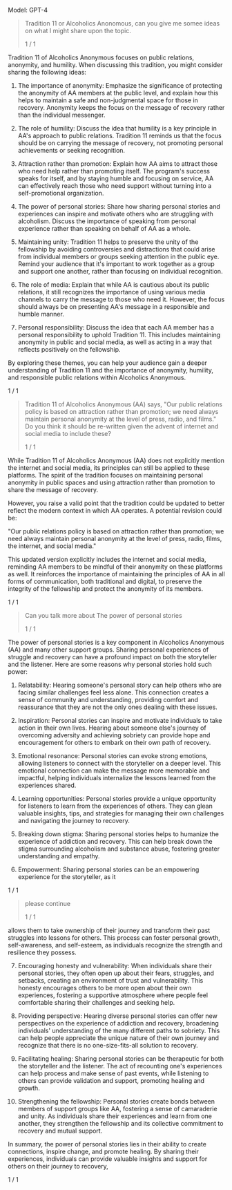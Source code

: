 Model: GPT-4

> Tradition 11 or Alcoholics Anonomous, can you give me somee ideas on what I might share upon the topic.
> 
> 1 / 1

Tradition 11 of Alcoholics Anonymous focuses on public relations, anonymity, and humility. When discussing this tradition, you might consider sharing the following ideas:

1.  The importance of anonymity: Emphasize the significance of protecting the anonymity of AA members at the public level, and explain how this helps to maintain a safe and non-judgmental space for those in recovery. Anonymity keeps the focus on the message of recovery rather than the individual messenger.
    
2.  The role of humility: Discuss the idea that humility is a key principle in AA's approach to public relations. Tradition 11 reminds us that the focus should be on carrying the message of recovery, not promoting personal achievements or seeking recognition.
    
3.  Attraction rather than promotion: Explain how AA aims to attract those who need help rather than promoting itself. The program's success speaks for itself, and by staying humble and focusing on service, AA can effectively reach those who need support without turning into a self-promotional organization.
    
4.  The power of personal stories: Share how sharing personal stories and experiences can inspire and motivate others who are struggling with alcoholism. Discuss the importance of speaking from personal experience rather than speaking on behalf of AA as a whole.
    
5.  Maintaining unity: Tradition 11 helps to preserve the unity of the fellowship by avoiding controversies and distractions that could arise from individual members or groups seeking attention in the public eye. Remind your audience that it's important to work together as a group and support one another, rather than focusing on individual recognition.
    
6.  The role of media: Explain that while AA is cautious about its public relations, it still recognizes the importance of using various media channels to carry the message to those who need it. However, the focus should always be on presenting AA's message in a responsible and humble manner.
    
7.  Personal responsibility: Discuss the idea that each AA member has a personal responsibility to uphold Tradition 11. This includes maintaining anonymity in public and social media, as well as acting in a way that reflects positively on the fellowship.
    

By exploring these themes, you can help your audience gain a deeper understanding of Tradition 11 and the importance of anonymity, humility, and responsible public relations within Alcoholics Anonymous.

1 / 1

> Tradition 11 of Alcoholics Anonymous (AA) says, "Our public relations policy is based on attraction rather than promotion; we need always maintain personal anonymity at the level of press, radio, and films." Do you think it should be re-written given the advent of internet and social media to include these?
> 
> 1 / 1

While Tradition 11 of Alcoholics Anonymous (AA) does not explicitly mention the internet and social media, its principles can still be applied to these platforms. The spirit of the tradition focuses on maintaining personal anonymity in public spaces and using attraction rather than promotion to share the message of recovery.

However, you raise a valid point that the tradition could be updated to better reflect the modern context in which AA operates. A potential revision could be:

"Our public relations policy is based on attraction rather than promotion; we need always maintain personal anonymity at the level of press, radio, films, the internet, and social media."

This updated version explicitly includes the internet and social media, reminding AA members to be mindful of their anonymity on these platforms as well. It reinforces the importance of maintaining the principles of AA in all forms of communication, both traditional and digital, to preserve the integrity of the fellowship and protect the anonymity of its members.

1 / 1

> Can you talk more about The power of personal stories
> 
> 1 / 1

The power of personal stories is a key component in Alcoholics Anonymous (AA) and many other support groups. Sharing personal experiences of struggle and recovery can have a profound impact on both the storyteller and the listener. Here are some reasons why personal stories hold such power:

1.  Relatability: Hearing someone's personal story can help others who are facing similar challenges feel less alone. This connection creates a sense of community and understanding, providing comfort and reassurance that they are not the only ones dealing with these issues.
    
2.  Inspiration: Personal stories can inspire and motivate individuals to take action in their own lives. Hearing about someone else's journey of overcoming adversity and achieving sobriety can provide hope and encouragement for others to embark on their own path of recovery.
    
3.  Emotional resonance: Personal stories can evoke strong emotions, allowing listeners to connect with the storyteller on a deeper level. This emotional connection can make the message more memorable and impactful, helping individuals internalize the lessons learned from the experiences shared.
    
4.  Learning opportunities: Personal stories provide a unique opportunity for listeners to learn from the experiences of others. They can glean valuable insights, tips, and strategies for managing their own challenges and navigating the journey to recovery.
    
5.  Breaking down stigma: Sharing personal stories helps to humanize the experience of addiction and recovery. This can help break down the stigma surrounding alcoholism and substance abuse, fostering greater understanding and empathy.
    
6.  Empowerment: Sharing personal stories can be an empowering experience for the storyteller, as it
    

1 / 1

> please continue
> 
> 1 / 1

allows them to take ownership of their journey and transform their past struggles into lessons for others. This process can foster personal growth, self-awareness, and self-esteem, as individuals recognize the strength and resilience they possess.

7.  Encouraging honesty and vulnerability: When individuals share their personal stories, they often open up about their fears, struggles, and setbacks, creating an environment of trust and vulnerability. This honesty encourages others to be more open about their own experiences, fostering a supportive atmosphere where people feel comfortable sharing their challenges and seeking help.
    
8.  Providing perspective: Hearing diverse personal stories can offer new perspectives on the experience of addiction and recovery, broadening individuals' understanding of the many different paths to sobriety. This can help people appreciate the unique nature of their own journey and recognize that there is no one-size-fits-all solution to recovery.
    
9.  Facilitating healing: Sharing personal stories can be therapeutic for both the storyteller and the listener. The act of recounting one's experiences can help process and make sense of past events, while listening to others can provide validation and support, promoting healing and growth.
    
10.  Strengthening the fellowship: Personal stories create bonds between members of support groups like AA, fostering a sense of camaraderie and unity. As individuals share their experiences and learn from one another, they strengthen the fellowship and its collective commitment to recovery and mutual support.
    

In summary, the power of personal stories lies in their ability to create connections, inspire change, and promote healing. By sharing their experiences, individuals can provide valuable insights and support for others on their journey to recovery,

1 / 1
